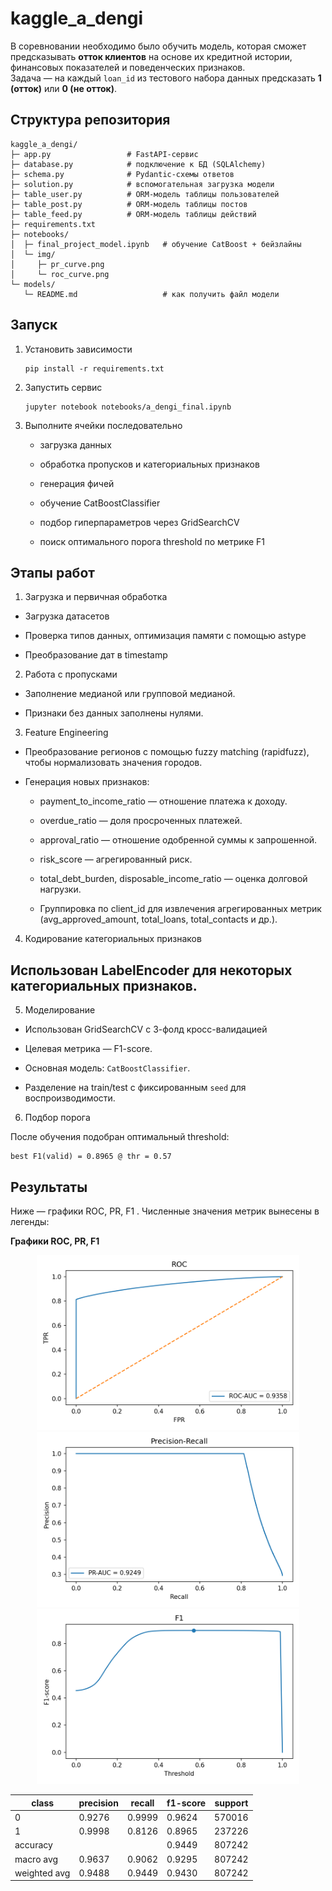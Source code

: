# kaggle_a_dengi
В соревновании необходимо было обучить модель, которая сможет предсказывать **отток клиентов** на основе их кредитной истории, финансовых показателей и поведенческих признаков.  
Задача — на каждый `loan_id` из тестового набора данных предсказать **1 (отток)** или **0 (не отток)**.

## Структура репозитория
```
kaggle_a_dengi/
├─ app.py                 # FastAPI-сервис
├─ database.py            # подключение к БД (SQLAlchemy)
├─ schema.py              # Pydantic-схемы ответов
├─ solution.py            # вспомогательная загрузка модели
├─ table_user.py          # ORM-модель таблицы пользователей
├─ table_post.py          # ORM-модель таблицы постов
├─ table_feed.py          # ORM-модель таблицы действий
├─ requirements.txt
├─ notebooks/
│  ├─ final_project_model.ipynb   # обучение CatBoost + бейзлайны
│  └─ img/
│     ├─ pr_curve.png
│     └─ roc_curve.png
└─ models/
   └─ README.md                   # как получить файл модели
```

## Запуск
1. Установить зависимости
    ```
   pip install -r requirements.txt
2. Запустить сервис
      ```
      jupyter notebook notebooks/a_dengi_final.ipynb

3. Выполните ячейки последовательно

    - загрузка данных
    
    - обработка пропусков и категориальных признаков
    
    - генерация фичей
    
    - обучение CatBoostClassifier
    
    - подбор гиперпараметров через GridSearchCV
    
    - поиск оптимального порога threshold по метрике F1
  
## Этапы работ

1. Загрузка и первичная обработка

  - Загрузка датасетов

  - Проверка типов данных, оптимизация памяти с помощью astype

  - Преобразование дат в timestamp

2. Работа с пропусками

  - Заполнение медианой или групповой медианой.

  - Признаки без данных заполнены нулями.

3. Feature Engineering
   
  - Преобразование регионов с помощью fuzzy matching (rapidfuzz), чтобы нормализовать значения городов.

  - Генерация новых признаков:

    - payment_to_income_ratio — отношение платежа к доходу.

    - overdue_ratio — доля просроченных платежей.

    - approval_ratio — отношение одобренной суммы к запрошенной.

    - risk_score — агрегированный риск.

    - total_debt_burden, disposable_income_ratio — оценка долговой нагрузки.

    - Группировка по client_id для извлечения агрегированных метрик (avg_approved_amount, total_loans, total_contacts и др.).

4. Кодирование категориальных признаков

  ## Использован LabelEncoder для некоторых категориальных признаков.

5. Моделирование

- Использован GridSearchCV с 3-фолд кросс-валидацией

- Целевая метрика — F1-score.

- Основная модель: `CatBoostClassifier`.

- Разделение на train/test с фиксированным `seed` для воспроизводимости.

6. Подбор порога

После обучения подобран оптимальный threshold:
```
best F1(valid) = 0.8965 @ thr = 0.57
```

## Результаты

Ниже — графики ROC, PR, F1
.
Численные значения метрик вынесены в легенды:

**Графики ROC, PR, F1**

<p align="center">
  <img src="notebooks/img/roc_curve.png" alt="ROC curves" width="420" />
  <img src="notebooks/img/pr_curve.png"  alt="PR curves"  width="420" />
  <img src="notebooks/img/f1.png" alt="F1" width="420" />
</p>

<div align="center">
  <table>
    <thead>
      <tr><th>class</th><th>precision</th><th>recall</th><th>f1-score</th><th>support</th></tr>
    </thead>
    <tbody>
      <tr><td>0</td><td>0.9276</td><td>0.9999</td><td>0.9624</td><td>570016</td></tr>
      <tr><td>1</td><td>0.9998</td><td>0.8126</td><td>0.8965</td><td>237226</td></tr>
      <tr><td>accuracy</td><td></td><td></td><td>0.9449</td><td>807242</td></tr>
      <tr><td>macro avg</td><td>0.9637</td><td>0.9062</td><td>0.9295</td><td>807242</td></tr>
      <tr><td>weighted avg</td><td>0.9488</td><td>0.9449</td><td>0.9430</td><td>807242</td></tr>
    </tbody>
  </table>
</div>

